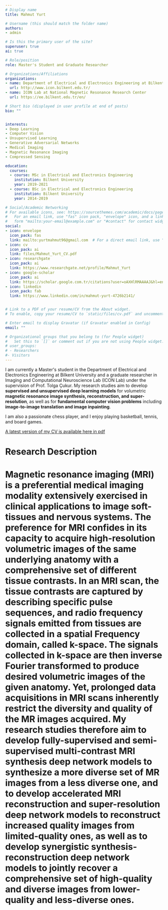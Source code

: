 ```yaml
---
# Display name
title: Mahmut Yurt

# Username (this should match the folder name)
authors:
- admin

# Is this the primary user of the site?
superuser: true
ai: true

# Role/position
role: Master's Student and Graduate Researcher 

# Organizations/Affiliations
organizations:
- name: Department of Electrical and Electronics Engineering at Bilkent University
  url: http://www.icon.bilkent.edu.tr/
- name: ICON Lab at National Magnetic Resonance Research Center
  url: https://ee.bilkent.edu.tr/en/

# Short bio (displayed in user profile at end of posts)
bio: "" 


interests:
- Deep Learning 
- Computer Vision 
- Unsupervised Learning
- Generative Adversarial Networks
- Medical Imaging 
- Magnetic Resonance Imaging
- Compressed Sensing

education:
  courses:
  - course: MSc in Electrical and Electronics Engineering
    institution: Bilkent University
    year: 2019-2021
  - course: BSc in Electrical and Electronics Engineering
    institution: Bilkent University
    year: 2014-2019

# Social/Academic Networking
# For available icons, see: https://sourcethemes.com/academic/docs/page-builder/#icons
#   For an email link, use "fas" icon pack, "envelope" icon, and a link in the
#   form "mailto:your-email@example.com" or "#contact" for contact widget.
social:
- icon: envelope
  icon_pack: fas
  link: mailto:yurtmahmut96@gmail.com  # For a direct email link, use "mailto:test@example.org".
- icon: cv
  icon_pack: ai
  link: files/Mahmut_Yurt_CV.pdf
- icon: researchgate
  icon_pack: ai
  link: https://www.researchgate.net/profile/Mahmut_Yurt
- icon: google-scholar
  icon_pack: ai
  link: https://scholar.google.com.tr/citations?user=oAXHlRMAAAAJ&hl=en
- icon: linkedin
  icon_pack: fab
  link: https://www.linkedin.com/in/mahmut-yurt-4726b2141/


# Link to a PDF of your resume/CV from the About widget.
# To enable, copy your resume/CV to `static/files/cv.pdf` and uncomment the lines below.

# Enter email to display Gravatar (if Gravatar enabled in Config)
email: ""

# Organizational groups that you belong to (for People widget)
#   Set this to `[]` or comment out if you are not using People widget.
# user_groups:
# - Researchers
#- Visitors
---
```

I am currently a Master's student in the Department of Electrical and Electronics Engineering at Bilkent University and a graduate researcher in Imaging and Computational Neuroscience Lab (ICON Lab) under the supervision of Prof. Tolga Çukur. My research studies aim to develop **supervised and unsupervised deep learning models** for volumetric **magnetic resonance image synthesis, reconstruction, and super-resolution**, as well as for **fundamental computer vision problems** including **image-to-image translation and image inpainting**.

I am also a passionate chess player, and I enjoy playing basketball, tennis, and board games.

[A latest version of my CV is available here in pdf](files/Mahmut_Yurt_CV.pdf)

# **Research Description**

# Magnetic resonance imaging (MRI) is a preferential medical imaging modality extensively exercised in clinical applications to image soft-tissues and nervous systems. The preference for MRI confides in its capacity to acquire high-resolution volumetric images of the same underlying anatomy with a comprehensive set of different tissue contrasts. In an MRI scan, the tissue contrasts are captured by describing specific pulse sequences, and radio frequency signals emitted from tissues are collected in a spatial Frequency domain, called k-space. The signals collected in k-space are then inverse Fourier transformed to produce desired volumetric images of the given anatomy. Yet, prolonged data acquisitions in MRI scans inherently restrict the diversity and quality of the MR images acquired. My research studies therefore aim to **develop fully-supervised and semi-supervised multi-contrast MRI synthesis deep network models** to synthesize a more diverse set of MR images from a less diverse one, and to **develop accelerated MRI reconstruction and super-resolution deep network models** to reconstruct increased quality images from limited-quality ones, as well as to **develop synergistic synthesis-reconstruction deep network models** to jointly recover a comprehensive set of high-quality and diverse images from lower-quality and less-diverse ones. 

